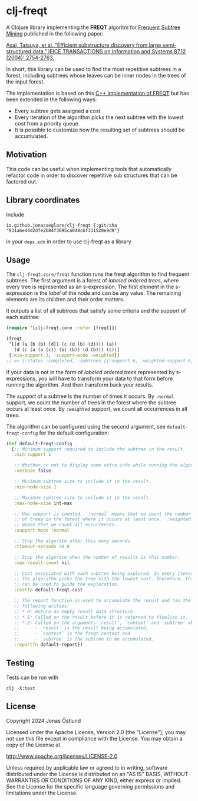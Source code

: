 # clj-freqt

A Clojure library implementing the **FREQT** algoritm for [Frequent Subtree Mining](https://en.wikipedia.org/wiki/Frequent_subtree_mining) published in the following paper:

[Asai, Tatsuya, et al. "Efficient substructure discovery from large semi-structured data." IEICE TRANSACTIONS on Information and Systems 87.12 (2004): 2754-2763.](https://epubs.siam.org/doi/pdf/10.1137/1.9781611972726.10)

In short, this library can be used to find the most repetitive subtrees in a forest, including subtrees whose leaves can be inner nodes in the trees of the input forest.

The implementation is based on this [C++ implementation of FREQT](http://chasen.org/~taku/software/freqt/) but has been extended in the following ways:

* Every subtree gets assigned a cost.
* Every iteration of the algorithm picks the next subtree with the lowest cost from a priority queue.
* It is possible to customize how the resulting set of subtrees should be accumulated.

## Motivation

This code can be useful when implementing tools that automatically refactor code in order to discover repetitive sub structures that can be factored out.

## Library coordinates

Include
```
io.github.jonasseglare/clj-freqt {:git/sha "931a6e44d2dfe2b84f3695ca048c6f331520e9d9"}
```
in your `deps.edn` in order to use clj-freqt as a library.

## Usage

The `clj-freqt.core/freqt` function runs the freqt algorithm to find frequent subtrees. The first argument is a forest of *labeled ordered trees*, where every tree is represented as an s-expression. The first element in the s-expression is the *label* of the node and can be any value. The remaining elements are its children and their order matters.

It outputs a list of all subtrees that satisfy some criteria and the support of each subtree:

```clojure
(require '[clj-freqt.core :refer [freqt]])

(freqt
 '[(d (a (b (b) (d)) (c (d (b) (d)))) (a))
   (d (c (a (a (c)) (b) (b)) (d (b))) (c))]
 {:min-support 3, :support-mode :weighted})
;; => {:status :completed, :subtrees [{:support 6, :weighted-support 6, :subtree-size 1, :subtree [b]} {:support 6, :weighted-support 6, :subtree-size 1, :subtree [d]} {:support 4, :weighted-support 4, :subtree-size 1, :subtree [c]} {:support 4, :weighted-support 4, :subtree-size 1, :subtree [a]} {:support 3, :weighted-support 3, :subtree-size 2, :subtree [a [b]]}]}
```
If your data is not in the form of *labeled ordered trees* represented by s-expressions, you will have to transform your data to that form before running the algorithm. And then transform back your results.

The *support* of a subtree is the number of times it occurs. By `:normal` support, we count the number of trees in the forest where the subtree occurs at least once. By `:weighted` support, we count all occurrences in all trees.

The algorithm can be configured using the second argument, see `default-freqt-config` for the default configuration:

```clojure
(def default-freqt-config
  {;; Minimum support required to include the subtree in the result.
   :min-support 1

   ;; Whether or not to display some extra info while running the algorithm.
   :verbose false

   ;; Minimum subtree size to include it in the result.
   :min-node-size 1

   ;; Maximum subtree size to include it in the result.
   :max-node-size int-max

   ;; How support is counted. `:normal` means that we count the number
   ;; of trees in the forest where it occurs at least once. `:weighted`
   ;; means that we count all occurrences.
   :support-mode :normal

   ;; Stop the algoritm after this many seconds.
   :timeout-seconds 20.0

   ;; Stop the algoritm when the number of results is this number.
   :max-result-count nil

   ;; Cost associated with each subtree being explored. In every iteration,
   ;; the algorithm picks the tree with the lowest cost. Therefore, this cost
   ;; can be used to guide the exploration.
   :costfn default-freqt-cost

   ;; The report function is used to accumulate the result and has the
   ;; following arities:
   ;; * 0: Return an empty result data structure.
   ;; * 1: Called on the result before it is returned to finalize it.
   ;; * 2: Called on the arguments `result`, `context` and `subtree` where
   ;;      - `result` is the result being accumulated,
   ;;      - `context` is the freqt context and
   ;;      - `subtree` is the subtree to be accumulated.
   :reportfn default-report})
```

## Testing

Tests can be run with

```
clj -X:test
```

## License

Copyright 2024 Jonas Östlund

Licensed under the Apache License, Version 2.0 (the "License");
you may not use this file except in compliance with the License.
You may obtain a copy of the License at

  http://www.apache.org/licenses/LICENSE-2.0

Unless required by applicable law or agreed to in writing, software
distributed under the License is distributed on an "AS IS" BASIS,
WITHOUT WARRANTIES OR CONDITIONS OF ANY KIND, either express or implied.
See the License for the specific language governing permissions and
limitations under the License.
